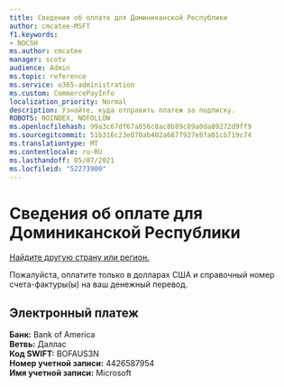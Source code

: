 ```yaml
---
title: Сведения об оплате для Доминиканской Республики
author: cmcatee-MSFT
f1.keywords:
- NOCSH
ms.author: cmcatee
manager: scotv
audience: Admin
ms.topic: reference
ms.service: o365-administration
ms.custom: CommercePayInfo
localization_priority: Normal
description: Узнайте, куда отправить платеж за подписку.
ROBOTS: NOINDEX, NOFOLLOW
ms.openlocfilehash: 99a3c67df67a856c8ac8b89c89a0da89272d9ff9
ms.sourcegitcommit: 51b316c23e070ab402a687f927e8fa01cb719c74
ms.translationtype: MT
ms.contentlocale: ru-RU
ms.lasthandoff: 05/07/2021
ms.locfileid: "52273900"
---
```

# <a name="payment-information-for-dominican-republic"></a>Сведения об оплате для Доминиканской Республики

[Найдите другую страну или регион.](../billing-and-payments/pay-for-your-subscription.md)

Пожалуйста, оплатите только в долларах США и справочный номер счета-фактуры(ы) на ваш денежный перевод.

## <a name="electronic-funds-transfer"></a>Электронный платеж

**Банк:** Bank of America  
**Ветвь:** Даллас  
**Код SWIFT:** BOFAUS3N  
**Номер учетной записи:** 4426587954  
**Имя учетной записи:** Microsoft  